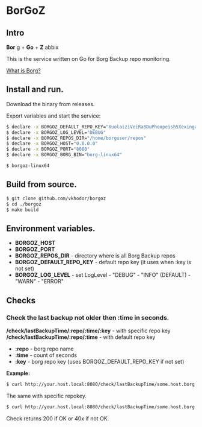 
# BorGoZ


## Intro

__Bor__ g + __Go__ + __Z__ abbix

This is the service written on Go for Borg Backup repo monitoring.

[What is Borg?](https://borgbackup.readthedocs.io/en/stable/)

## Install and run.

Download the binary from releases.

Export variables and start the service:
```bash
$ declare -x BORGOZ_DEFAULT_REPO_KEY="XuolaiziVeiRa8DuPhoopeish5XexingaiveiTaaWaeg8elai1"
$ declare -x BORGOZ_LOG_LEVEL="DEBUG"
$ declare -x BORGOZ_REPOS_DIR="/home/borguser/repos"
$ declare -x BORGOZ_HOST="0.0.0.0"
$ declare -x BORGOZ_PORT="8080"
$ declare -x BORGOZ_BORG_BIN="borg-linux64"

$ borgoz-linux64

```
## Build from source.

```bash
$ git clone github.com/vkhodor/borgoz
$ cd ./borgoz
$ make build

```

## Environment variables.

  - __BORGOZ_HOST__
  - __BORGOZ_PORT__
  - __BORGOZ_REPOS_DIR__ - directory where is all Borg Backup repos
  - __BORGOZ_DEFAULT_REPO_KEY__ - default repo key (it uses when :key is not set)
  - __BORGOZ_LOG_LEVEL__ - set LogLevel
            - "DEBUG"
            - "INFO" (DEFAULT)
            - "WARN"
            - "ERROR"

## Checks

### Check the last backup not older then :time in seconds.

__/check/lastBackupTime/:repo/:time/:key__ - with specific repo key
__/check/lastBackupTime/:repo/:time__ - with default repo key

  - __:repo__ - borg repo name
  - __:time__ - count of seconds
  - __:key__  - borg repo key (uses BORGOZ_DEFAULT_REPO_KEY if not set)  

__Example:__

```bash
$ curl http://your.host.local:8080/check/lastBackupTime/some.host.borg.repo-dir/86400    # check last backup not older then 24h (in sec.)
```

The same with specific repokey.

```bash
$ curl http://your.host.local:8080/check/lastBackupTime/some.host.borg.repo-dir/86400/XuolaiziVeiRa8DuPhoopeish5XexingaiveiTaaWaeg8elai1
```

Check returns 200 if OK or 40x if not OK.
